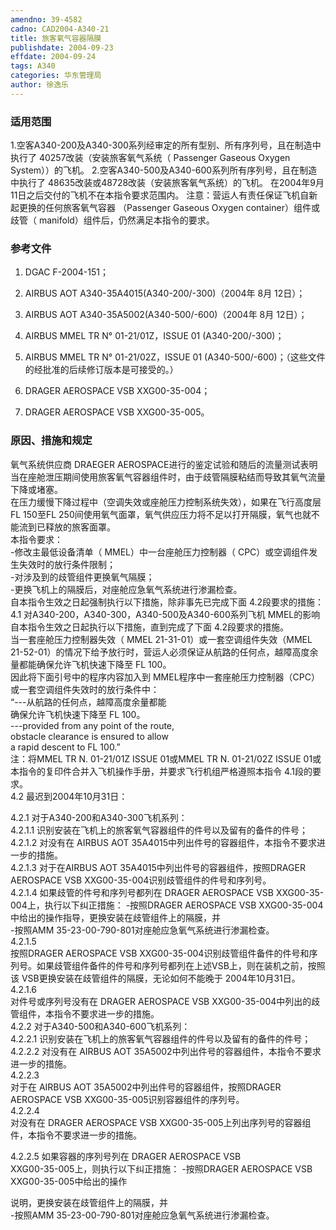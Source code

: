 ```yaml
---
amendno: 39-4582  
cadno: CAD2004-A340-21  
title: 旅客氧气容器隔膜  
publishdate: 2004-09-23  
effdate: 2004-09-24  
tags: A340  
categories: 华东管理局  
author: 徐逸乐  
---
```

  
### 适用范围  
1.空客A340-200及A340-300系列经审定的所有型别、所有序列号，且在制造中执行了 40257改装（安装旅客氧气系统（ Passenger Gaseous Oxygen System））的飞机。
2.空客A340-500及A340-600系列所有序列号，且在制造中执行了
48635改装或48728改装（安装旅客氧气系统）的飞机。 在2004年9月11日之后交付的飞机不在本指令要求范围内。 注意：营运人有责任保证飞机自新起更换的任何旅客氧气容器
（Passenger Gaseous Oxygen container）组件或歧管（ manifold）组件后，仍然满足本指令的要求。  
  
<!--more-->  
### 参考文件  
  1. DGAC F-2004-151；  
2. AIRBUS AOT A340-35A4015(A340-200/-300)（2004年 8月 12日）；  
3. AIRBUS AOT A340-35A5002(A340-500/-600)（2004年 8月 12日）；  
  4. AIRBUS MMEL TR N° 01-21/01Z，ISSUE 01 (A340-200/-300)；  
  5. AIRBUS MMEL TR N° 01-21/02Z，ISSUE 01 (A340-500/-600)；（这些文件的经批准的后续修订版本是可接受的。）  
  6. DRAGER AEROSPACE VSB XXG00-35-004；  
  
  7. DRAGER AEROSPACE VSB XXG00-35-005。  
  
### 原因、措施和规定  
  
氧气系统供应商 DRAEGER AEROSPACE进行的鉴定试验和随后的流量测试表明当在座舱泄压期间使用旅客氧气容器组件时，由于歧管隔膜粘结而导致其氧气流量下降或堵塞。  
在压力缓慢下降过程中（空调失效或座舱压力控制系统失效），如果在飞行高度层 FL 150至FL 250间使用氧气面罩，氧气供应压力将不足以打开隔膜，氧气也就不能流到已释放的旅客面罩。  
本指令要求：  
-修改主最低设备清单（ MMEL）中一台座舱压力控制器（ CPC）或空调组件发生失效时的放行条件限制；  
-对涉及到的歧管组件更换氧气隔膜；  
-更换飞机上的隔膜后，对座舱应急氧气系统进行渗漏检查。  
自本指令生效之日起强制执行以下措施，除非事先已完成下面 4.2段要求的措施：  
4.1 对A340-200，A340-300，A340-500及A340-600系列飞机 MMEL的影响自本指令生效之日起执行以下措施，直到完成了下面 4.2段要求的措施。  
当一套座舱压力控制器失效（ MMEL 21-31-01）或一套空调组件失效（MMEL 21-52-01）的情况下给予放行时，营运人必须保证从航路的任何点，越障高度余量都能确保允许飞机快速下降至 FL 100。  
因此将下面引号中的程序内容加入到 MMEL程序中一套座舱压力控制器（CPC）或一套空调组件失效时的放行条件中：  
“---从航路的任何点，越障高度余量都能  
确保允许飞机快速下降至 FL 100。  
---provided from any point of the route,  
obstacle clearance is ensured to allow  
a rapid descent to FL 100.”  
注：将MMEL TR N. 01-21/01Z ISSUE 01或MMEL TR N. 01-21/02Z ISSUE 01或本指令的复印件合并入飞机操作手册，并要求飞行机组严格遵照本指令 4.1段的要求。  
4.2 最迟到2004年10月31日：  
  
4.2.1 对于A340-200和A340-300飞机系列：  
    4.2.1.1 识别安装在飞机上的旅客氧气容器组件的件号以及留有的备件的件号；  
    4.2.1.2 对没有在 AIRBUS AOT 35A4015中列出件号的容器组件，本指令不要求进一步的措施。  
    4.2.1.3 对于在AIRBUS AOT 35A4015中列出件号的容器组件，按照DRAGER AEROSPACE VSB XXG00-35-004识别歧管组件的件号和序列号。  
    4.2.1.4 如果歧管的件号和序列号都列在 DRAGER AEROSPACE VSB XXG00-35-004上，执行以下纠正措施： -按照DRAGER AEROSPACE VSB XXG00-35-004中给出的操作指导，更换安装在歧管组件上的隔膜，并  
 -按照AMM 35-23-00-790-801对座舱应急氧气系统进行渗漏检查。  
4.2.1.5  
按照DRAGER AEROSPACE VSB XXG00-35-004识别歧管组件备件的件号和序列号。如果歧管组件备件的件号和序列号都列在上述VSB上，则在装机之前，按照该 VSB更换安装在歧管组件的隔膜，无论如何不能晚于 2004年10月31日。  
4.2.1.6  
对件号或序列号没有在 DRAGER AEROSPACE VSB XXG00-35-004中列出的歧管组件，本指令不要求进一步的措施。  
4.2.2 对于A340-500和A340-600飞机系列：  
    4.2.2.1 识别安装在飞机上的旅客氧气容器组件的件号以及留有的备件的件号；  
    4.2.2.2 对没有在 AIRBUS AOT 35A5002中列出件号的容器组件，本指令不要求进一步的措施。  
4.2.2.3  
对于在 AIRBUS AOT 35A5002中列出件号的容器组件，按照DRAGER AEROSPACE VSB XXG00-35-005识别容器组件的序列号。  
4.2.2.4  
对没有在 DRAGER AEROSPACE VSB XXG00-35-005上列出序列号的容器组件，本指令不要求进一步的措施。  
  
4.2.2.5 如果容器的序列号列在 DRAGER AEROSPACE VSB  
XXG00-35-005上，则执行以下纠正措施： -按照DRAGER AEROSPACE VSB XXG00-35-005中给出的操作  
  
说明，更换安装在歧管组件上的隔膜，并  
 -按照AMM 35-23-00-790-801对座舱应急氧气系统进行渗漏检查。  
